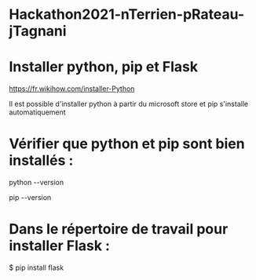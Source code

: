 # Hackathon2021-nTerrien-pRateau-jTagnani

# Installer python, pip et Flask

https://fr.wikihow.com/installer-Python

Il est possible d'installer python à partir du microsoft store et pip s'installe automatiquement

# Vérifier que python et pip sont bien installés :

python --version

pip --version

# Dans le répertoire de travail pour installer Flask :

$ pip install flask

